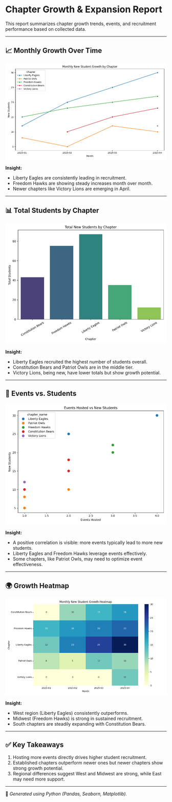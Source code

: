 # Chapter Growth & Expansion Report

This report summarizes chapter growth trends, events, and recruitment performance based on collected data.

---

## 📈 Monthly Growth Over Time
![Growth Over Time](growth_over_time.png)

**Insight:**  
- Liberty Eagles are consistently leading in recruitment.  
- Freedom Hawks are showing steady increases month over month.  
- Newer chapters like Victory Lions are emerging in April.

---

## 📊 Total Students by Chapter
![Total Students by Chapter](charts/total_students_by_chapter.png)

**Insight:**  
- Liberty Eagles recruited the highest number of students overall.  
- Constitution Bears and Patriot Owls are in the middle tier.  
- Victory Lions, being new, have lower totals but show growth potential.  

---

## 🔎 Events vs. Students
![Events vs Students](charts/events_vs_students.png)

**Insight:**  
- A positive correlation is visible: more events typically lead to more new students.  
- Liberty Eagles and Freedom Hawks leverage events effectively.  
- Some chapters, like Patriot Owls, may need to optimize event effectiveness.

---

## 🌍 Growth Heatmap
![Growth Heatmap](growth_heatmap.png)

**Insight:**  
- West region (Liberty Eagles) consistently outperforms.  
- Midwest (Freedom Hawks) is strong in sustained recruitment.  
- South chapters are steadily expanding with Constitution Bears.  

---

## ✅ Key Takeaways
1. Hosting more events directly drives higher student recruitment.  
2. Established chapters outperform newer ones but newer chapters show strong growth potential.  
3. Regional differences suggest West and Midwest are strong, while East may need more support.  

---

📌 *Generated using Python (Pandas, Seaborn, Matplotlib).*
